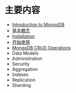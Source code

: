 # 主要内容

* [Introduction to MongoDB](introduction/introduction.md)
* [基本概念](concepts/README.md)
* [Installation](installation/installation.md)
* [开始使用](get-started/README.md)
* [MongoDB CRUD Operations]()
* Data Models
* Administration
* Security
* Aggregation
* Indexes
* Replication
* Sharding